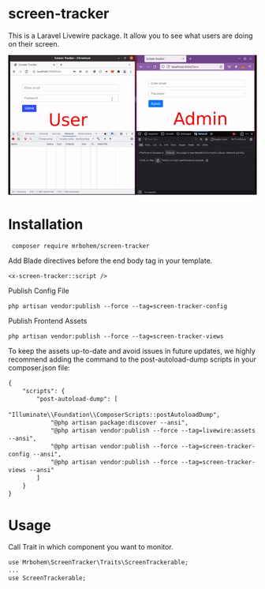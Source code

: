 # screen-tracker
This is a Laravel Livewire package. It allow you to see what users are doing on their screen.

![Screen Tracker](https://github.com/mrbohem/screen-tracker/blob/main/screenTracker.gif)

# Installation
     composer require mrbohem/screen-tracker


Add Blade directives before the end body tag in your template.

    <x-screen-tracker::script />

Publish Config File
    
    php artisan vendor:publish --force --tag=screen-tracker-config

Publish Frontend Assets
    
    php artisan vendor:publish --force --tag=screen-tracker-views

To keep the assets up-to-date and avoid issues in future updates, we highly recommend adding the command to the post-autoload-dump scripts in your composer.json file:

    
    {
        "scripts": {
            "post-autoload-dump": [
                "Illuminate\\Foundation\\ComposerScripts::postAutoloadDump",
                "@php artisan package:discover --ansi",
                "@php artisan vendor:publish --force --tag=livewire:assets --ansi",
                "@php artisan vendor:publish --force --tag=screen-tracker-config --ansi",
                "@php artisan vendor:publish --force --tag=screen-tracker-views --ansi"
            ]
        }
    }
    
# Usage
Call Trait in which component you want to monitor.
    
    use Mrbohem\ScreenTracker\Traits\ScreenTrackerable;
    ...
    use ScreenTrackerable;
    
